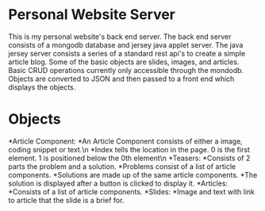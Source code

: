 Personal Website Server
=======================

This is my personal website's back end server. The back end server consists of a mongodb database and jersey java applet server. The java jersey server consists a series of a standard rest api's to create a simple article blog. Some of the basic objects are slides, images, and articles. Basic CRUD operations currently only accessible through the mondodb. Objects are converted to JSON and then passed to a front end which displays the objects.

Objects
=======
*Article Component:
  *An Article Component consists of either a image, coding snippet or text.\n
  *Index tells the location in the page. 0 is the first element. 1 is positioned below the 0th element\n
*Teasers: 
  *Consists of 2 parts the problem and a solution.
  *Problems consist of a list of article components.
  *Solutions are made up of the same article components.
  *The solution is displayed after a button is clicked to display it.
*Articles:
  *Consists of a list of article components.
*Slides:
  *Image and text with link to article that the slide is a brief for.
    
    
